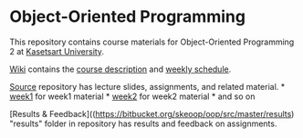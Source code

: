# Object-Oriented Programming

This repository contains course materials for Object-Oriented Programming 2 at [Kasetsart University](http://www.ku.th).

[Wiki](https://bitbucket.org/skeoop/oop/wiki) contains the [course description](https://bitbucket.org/skeoop/oop/wiki/About) and [weekly schedule](https://bitbucket.org/skeoop/oop/wiki/Home).

[Source](https://bitbucket.org/skeoop/oop/src/master) repository has lecture slides, assignments, and related material.
    * [week1](https://bitbucket.org/skeoop/oop/src/master/week1) for week1 material
    * [week2](https://bitbucket.org/skeoop/oop/src/master/week2) for week2 material
    * and so on

[Results & Feedback]((https://bitbucket.org/skeoop/oop/src/master/results) "results" folder in repository has results and feedback on assignments.